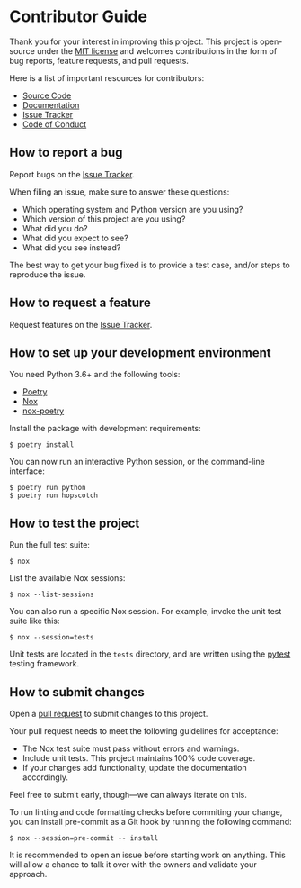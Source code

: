 # Contributor Guide

Thank you for your interest in improving this project.
This project is open-source under the [MIT license](https://opensource.org/licenses/MIT) and
welcomes contributions in the form of bug reports, feature requests, and pull requests.

Here is a list of important resources for contributors:

- [Source Code](https://github.com/pauleveritt/hopscotch)
- [Documentation](https://hopscotch.readthedocs.io/)
- [Issue Tracker](https://github.com/pauleveritt/hopscotch/issues)
- [Code of Conduct](codeofconduct)

## How to report a bug

Report bugs on the [Issue Tracker](https://github.com/pauleveritt/hopscotch/issues).

When filing an issue, make sure to answer these questions:

- Which operating system and Python version are you using?
- Which version of this project are you using?
- What did you do?
- What did you expect to see?
- What did you see instead?

The best way to get your bug fixed is to provide a test case,
and/or steps to reproduce the issue.


## How to request a feature

Request features on the [Issue Tracker](https://github.com/pauleveritt/hopscotch/issues).


## How to set up your development environment

You need Python 3.6+ and the following tools:

- [Poetry](https://python-poetry.org/)
- [Nox](https://nox.thea.codes/)
- [nox-poetry](https://nox-poetry.readthedocs.io/)

Install the package with development requirements:

```shell
$ poetry install
```

You can now run an interactive Python session,
or the command-line interface:

```shell
$ poetry run python
$ poetry run hopscotch
```

## How to test the project

Run the full test suite:

```shell
$ nox
```

List the available Nox sessions:

```shell
$ nox --list-sessions
```

You can also run a specific Nox session.
For example, invoke the unit test suite like this:

```shell
$ nox --session=tests
```


Unit tests are located in the ``tests`` directory,
and are written using the [pytest](https://pytest.readthedocs.io/) testing framework.


## How to submit changes

Open a [pull request](https://github.com/pauleveritt/hopscotch/pulls) to submit changes to this project.

Your pull request needs to meet the following guidelines for acceptance:

- The Nox test suite must pass without errors and warnings.
- Include unit tests. This project maintains 100% code coverage.
- If your changes add functionality, update the documentation accordingly.

Feel free to submit early, though—we can always iterate on this.

To run linting and code formatting checks before commiting your change, you can install pre-commit as a Git hook by running the following command:

```shell
$ nox --session=pre-commit -- install
```

It is recommended to open an issue before starting work on anything.
This will allow a chance to talk it over with the owners and validate your approach.
